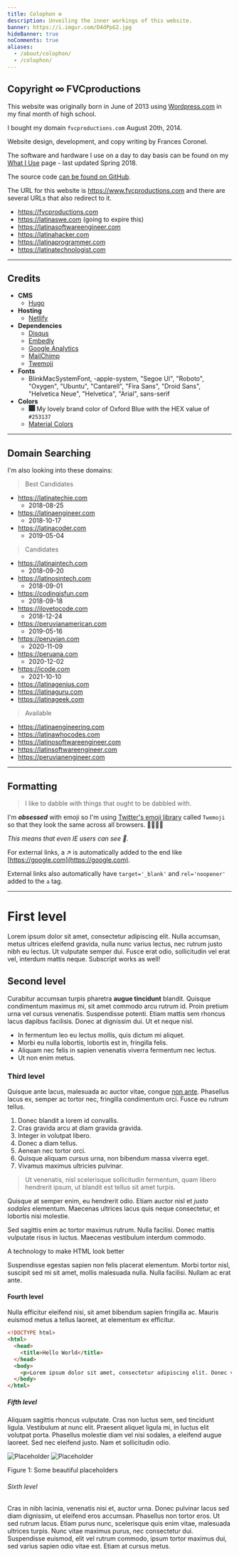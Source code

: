 ```yaml
---
title: Colophon ⚙️
description: Unveiling the inner workings of this website.
banner: https://i.imgur.com/D4dPpG2.jpg
hideBanner: true
noComments: true
aliases:
  - /about/colophon/
  - /colophon/
---
```


## Copyright ∞ FVCproductions

This website was originally born in June of 2013 using [Wordpress.com](https://wordpress.com) in my final month of high school.

I bought my domain `fvcproductions.com` August 20th, 2014.

Website design, development, and copy writing by Frances Coronel.

The software and hardware I use on a day to day basis can be found on my [What I Use](/2018/03/18/what-i-use---spring-2018/) page - last updated Spring 2018.

The source code [can be found on GitHub](https://github.com/fvcproductions/fvcproductions.github.io).

The URL for this website is https://www.fvcproductions.com and there are several URLs that also redirect to it.

- https://fvcproductions.com
- https://latinaswe.com (going to expire this)
- https://latinasoftwareengineer.com
- https://latinahacker.com
- https://latinaprogrammer.com
- https://latinatechnologist.com

---

## Credits

- **CMS**
  - [Hugo](https://gohugo.io)
- **Hosting**
  - [Netlify](https://www.netlify.com)
- **Dependencies**
  - [Disqus](https://disqus.com/)
  - [Embedly](https://embed.ly/)
  - [Google Analytics](https://analytics.google.com)
  - [MailChimp](https://mailchi.mp/022336cef0b2/fvcproductions)
  - [Twemoji](https://github.com/twitter/twemoji)
- **Fonts**
  - BlinkMacSystemFont, -apple-system, "Segoe UI", "Roboto", "Oxygen", "Ubuntu", "Cantarell", "Fira Sans", "Droid Sans", "Helvetica Neue", "Helvetica", "Arial", sans-serif
- **Colors**
  - <svg width="1em" height="1em"><rect width="1em" height="1em" style="fill:#253137;" /></svg> My lovely brand color of Oxford Blue with the HEX value of `#253137`
  - [Material Colors](https://material.io/guidelines/style/color.html#color-color-palette)

---

## Domain Searching

I'm also looking into these domains:

> Best Candidates

- https://latinatechie.com
  - 2018-08-25
- https://latinaengineer.com
  - 2018-10-17
- https://latinacoder.com
  - 2019-05-04

> Candidates

- https://latinaintech.com
  - 2018-09-20
- https://latinosintech.com
  - 2018-09-01
- https://codingisfun.com
  - 2018-09-18
- https://ilovetocode.com
  - 2018-12-24
- https://peruvianamerican.com
  - 2019-05-16
- https://peruvian.com
  - 2020-11-09
- https://peruana.com
  - 2020-12-02
- https://icode.com
  - 2021-10-10
- https://latinagenius.com
- https://latinaguru.com
- https://latinageek.com

> Available

- https://latinaengineering.com
- https://latinawhocodes.com
- https://latinosoftwareengineer.com
- https://latinsoftwareengineer.com
- https://peruvianengineer.com

---

## Formatting

> I like to dabble with things that ought to be dabbled with.

I'm **_obsessed_** with emoji so I'm using [Twitter's emoji library](https://github.com/twitter/twemoji) called `Twemoji` so that they look the same across all browsers. 🎉🎂🎈🎁

_This means that even IE users can see 💩._

For external links, a ↗ is automatically added to the end like [https://google.com](https://google.com).

External links also automatically have `target='_blank'` and `rel='noopener'` added to the `a` tag.

---

# First level

Lorem ipsum dolor sit amet, consectetur adipiscing elit. Nulla accumsan, metus ultrices eleifend gravida, nulla nunc varius lectus, nec rutrum justo nibh eu lectus. Ut vulputate semper dui. Fusce erat odio, sollicitudin vel erat vel, interdum mattis neque. Subscript works as well!

## Second level

Curabitur accumsan turpis pharetra **augue tincidunt** blandit. Quisque condimentum maximus mi, sit amet commodo arcu rutrum id. Proin pretium urna vel cursus venenatis. Suspendisse potenti. Etiam mattis sem rhoncus lacus dapibus facilisis. Donec at dignissim dui. Ut et neque nisl.

- In fermentum leo eu lectus mollis, quis dictum mi aliquet.
- Morbi eu nulla lobortis, lobortis est in, fringilla felis.
- Aliquam nec felis in sapien venenatis viverra fermentum nec lectus.
- Ut non enim metus.

### Third level

Quisque ante lacus, malesuada ac auctor vitae, congue [non ante](https://www.youtube.com/watch?v=dQw4w9WgXcQ). Phasellus lacus ex, semper ac tortor nec, fringilla condimentum orci. Fusce eu rutrum tellus.

1.  Donec blandit a lorem id convallis.
2.  Cras gravida arcu at diam gravida gravida.
3.  Integer in volutpat libero.
4.  Donec a diam tellus.
5.  Aenean nec tortor orci.
6.  Quisque aliquam cursus urna, non bibendum massa viverra eget.
7.  Vivamus maximus ultricies pulvinar.

> Ut venenatis, nisl scelerisque sollicitudin fermentum, quam libero hendrerit ipsum, ut blandit est tellus sit amet turpis.

Quisque at semper enim, eu hendrerit odio. Etiam auctor nisl et _justo sodales_ elementum. Maecenas ultrices lacus quis neque consectetur, et lobortis nisi molestie.

Sed sagittis enim ac tortor maximus rutrum. Nulla facilisi. Donec mattis vulputate risus in luctus. Maecenas vestibulum interdum commodo.

A technology to make HTML look better

Suspendisse egestas sapien non felis placerat elementum. Morbi tortor nisl, suscipit sed mi sit amet, mollis malesuada nulla. Nulla facilisi. Nullam ac erat ante.

#### Fourth level

Nulla efficitur eleifend nisi, sit amet bibendum sapien fringilla ac. Mauris euismod metus a tellus laoreet, at elementum ex efficitur.

```html
<!DOCTYPE html>
<html>
  <head>
    <title>Hello World</title>
  </head>
  <body>
    <p>Lorem ipsum dolor sit amet, consectetur adipiscing elit. Donec viverra nec nulla vitae mollis.</p>
  </body>
</html>
```

##### Fifth level

Aliquam sagittis rhoncus vulputate. Cras non luctus sem, sed tincidunt ligula. Vestibulum at nunc elit. Praesent aliquet ligula mi, in luctus elit volutpat porta. Phasellus molestie diam vel nisi sodales, a eleifend augue laoreet. Sed nec eleifend justo. Nam et sollicitudin odio.

![Placeholder](https://bulma.io/images/placeholders/256x256.png) ![Placeholder](https://bulma.io/images/placeholders/256x256.png)

Figure 1: Some beautiful placeholders

###### Sixth level

Cras in nibh lacinia, venenatis nisi et, auctor urna. Donec pulvinar lacus sed diam dignissim, ut eleifend eros accumsan. Phasellus non tortor eros. Ut sed rutrum lacus. Etiam purus nunc, scelerisque quis enim vitae, malesuada ultrices turpis. Nunc vitae maximus purus, nec consectetur dui. Suspendisse euismod, elit vel rutrum commodo, ipsum tortor maximus dui, sed varius sapien odio vitae est. Etiam at cursus metus.
